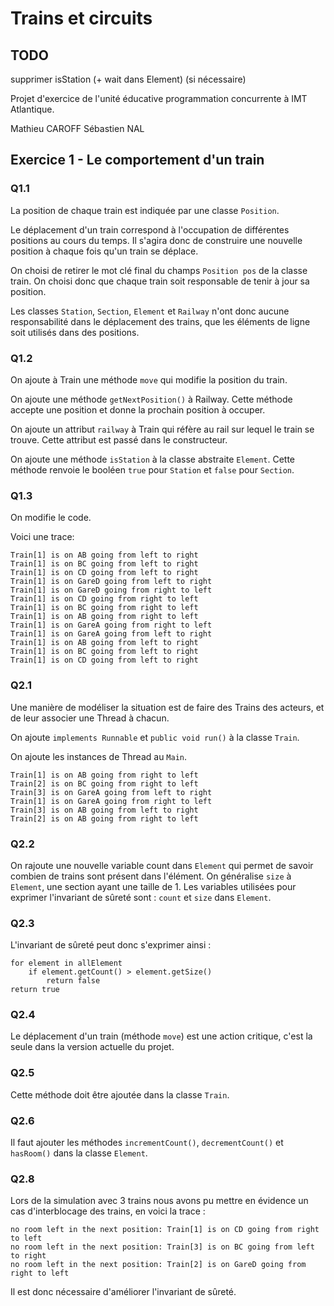 # Trains et circuits

## TODO

supprimer isStation (+ wait dans Element) (si nécessaire)

Projet d'exercice de l'unité éducative programmation concurrente à
IMT Atlantique.

Mathieu CAROFF
Sébastien NAL

## Exercice 1 - Le comportement d'un train

### Q1.1

La position de chaque train est indiquée par une classe `Position`.

Le déplacement d'un train correspond à l'occupation de différentes positions
au cours du temps. Il s'agira donc de construire une nouvelle position à
chaque fois qu'un train se déplace.

On choisi de retirer le mot clé final du champs `Position pos` de la
classe train. On choisi donc que chaque train soit responsable de tenir
à jour sa position.

Les classes `Station`, `Section`, `Element` et `Railway` n'ont donc aucune
responsabilité dans le déplacement des trains, que les éléments de ligne soit
utilisés dans des positions.

### Q1.2

On ajoute à Train une méthode `move` qui modifie la position du train.

On ajoute une méthode `getNextPosition()` à Railway. Cette méthode accepte une
position et donne la prochain position à occuper.

On ajoute un attribut `railway` à Train qui réfère au rail sur lequel le train
se trouve. Cette attribut est passé dans le constructeur.

On ajoute une méthode `isStation` à la classe abstraite `Element`. Cette
méthode renvoie le booléen `true` pour `Station` et `false` pour
`Section`.

### Q1.3

On modifie le code.

Voici une trace:

```
Train[1] is on AB going from left to right
Train[1] is on BC going from left to right
Train[1] is on CD going from left to right
Train[1] is on GareD going from left to right
Train[1] is on GareD going from right to left
Train[1] is on CD going from right to left
Train[1] is on BC going from right to left
Train[1] is on AB going from right to left
Train[1] is on GareA going from right to left
Train[1] is on GareA going from left to right
Train[1] is on AB going from left to right
Train[1] is on BC going from left to right
Train[1] is on CD going from left to right
```

### Q2.1

Une manière de modéliser la situation est de faire des Trains des acteurs,
et de leur associer une Thread à chacun.

On ajoute `implements Runnable` et `public void run()` à la classe `Train`.

On ajoute les instances de Thread au `Main`.

```
Train[1] is on AB going from right to left
Train[2] is on BC going from right to left
Train[3] is on GareA going from left to right
Train[1] is on GareA going from right to left
Train[3] is on AB going from left to right
Train[2] is on AB going from right to left
```

### Q2.2

On rajoute une nouvelle variable count dans `Element` qui permet de savoir combien de
trains sont présent dans l'élément. On généralise `size` à `Element`, une section ayant
une taille de 1.
Les variables utilisées pour exprimer l'invariant de sûreté sont : `count` et `size` dans `Element`.

### Q2.3

L'invariant de sûreté peut donc s'exprimer ainsi :

```
for element in allElement
    if element.getCount() > element.getSize()
        return false
return true

```

### Q2.4

Le déplacement d'un train (méthode `move`) est une action critique,
c'est la seule dans la version actuelle du projet.

### Q2.5

Cette méthode doit être ajoutée dans la classe `Train`.

### Q2.6

Il faut ajouter les méthodes `incrementCount()`, `decrementCount()` et `hasRoom()`
dans la classe `Element`.

### Q2.8

Lors de la simulation avec 3 trains nous avons pu mettre en évidence
un cas d'interblocage des trains, en voici la trace :

```
no room left in the next position: Train[1] is on CD going from right to left
no room left in the next position: Train[3] is on BC going from left to right
no room left in the next position: Train[2] is on GareD going from right to left
```

Il est donc nécessaire d'améliorer l'invariant de sûreté.

